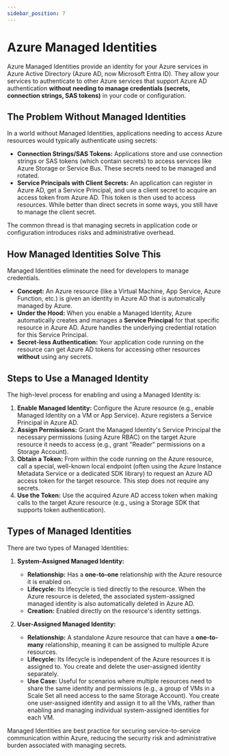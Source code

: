 ```yaml
---
sidebar_position: 7
---
```


# Azure Managed Identities

Azure Managed Identities provide an identity for your Azure services in Azure Active Directory (Azure AD, now Microsoft Entra ID). They allow your services to authenticate to other Azure services that support Azure AD authentication **without needing to manage credentials (secrets, connection strings, SAS tokens)** in your code or configuration.

## The Problem Without Managed Identities

In a world without Managed Identities, applications needing to access Azure resources would typically authenticate using secrets:

*   **Connection Strings/SAS Tokens:** Applications store and use connection strings or SAS tokens (which contain secrets) to access services like Azure Storage or Service Bus. These secrets need to be managed and rotated.
*   **Service Principals with Client Secrets:** An application can register in Azure AD, get a Service Principal, and use a client secret to acquire an access token from Azure AD. This token is then used to access resources. While better than direct secrets in some ways, you still have to manage the client secret.

The common thread is that managing secrets in application code or configuration introduces risks and administrative overhead.

## How Managed Identities Solve This

Managed Identities eliminate the need for developers to manage credentials.

*   **Concept:** An Azure resource (like a Virtual Machine, App Service, Azure Function, etc.) is given an identity in Azure AD that is automatically managed by Azure.
*   **Under the Hood:** When you enable a Managed Identity, Azure automatically creates and manages a **Service Principal** for that specific resource in Azure AD. Azure handles the underlying credential rotation for this Service Principal.
*   **Secret-less Authentication:** Your application code running on the resource can get Azure AD tokens for accessing other resources **without** using any secrets.

## Steps to Use a Managed Identity

The high-level process for enabling and using a Managed Identity is:

1.  **Enable Managed Identity:** Configure the Azure resource (e.g., enable Managed Identity on a VM or App Service). Azure registers a Service Principal in Azure AD.
2.  **Assign Permissions:** Grant the Managed Identity's Service Principal the necessary permissions (using Azure RBAC) on the target Azure resource it needs to access (e.g., grant "Reader" permissions on a Storage Account).
3.  **Obtain a Token:** From within the code running on the Azure resource, call a special, well-known local endpoint (often using the Azure Instance Metadata Service or a dedicated SDK library) to request an Azure AD access token for the target resource. This step does not require any secrets.
4.  **Use the Token:** Use the acquired Azure AD access token when making calls to the target Azure resource (e.g., using a Storage SDK that supports token authentication).

## Types of Managed Identities

There are two types of Managed Identities:

1.  **System-Assigned Managed Identity:**
    *   **Relationship:** Has a **one-to-one** relationship with the Azure resource it is enabled on.
    *   **Lifecycle:** Its lifecycle is tied directly to the resource. When the Azure resource is deleted, the associated system-assigned managed identity is also automatically deleted in Azure AD.
    *   **Creation:** Enabled directly on the resource's identity settings.

2.  **User-Assigned Managed Identity:**
    *   **Relationship:** A standalone Azure resource that can have a **one-to-many** relationship, meaning it can be assigned to multiple Azure resources.
    *   **Lifecycle:** Its lifecycle is independent of the Azure resources it is assigned to. You create and delete the user-assigned identity separately.
    *   **Use Case:** Useful for scenarios where multiple resources need to share the same identity and permissions (e.g., a group of VMs in a Scale Set all need access to the same Storage Account). You create one user-assigned identity and assign it to all the VMs, rather than enabling and managing individual system-assigned identities for each VM.

Managed Identities are best practice for securing service-to-service communication within Azure, reducing the security risk and administrative burden associated with managing secrets.